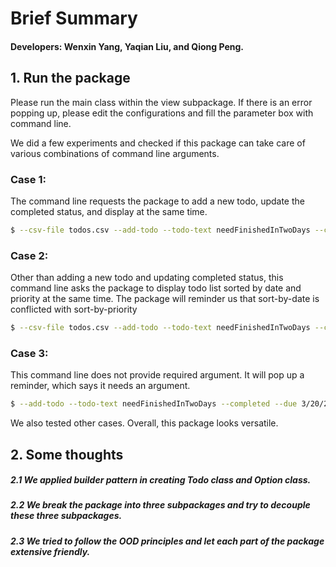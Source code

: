 #  Brief Summary

#### Developers: Wenxin Yang, Yaqian Liu, and Qiong Peng.

## 1. Run the package
Please run the main class within the view subpackage.
If there is an error popping up, please edit the configurations and fill the parameter box with command line.

We did a few experiments and checked if this package can take care of various combinations of command line arguments. 
### Case 1:
The command line requests the package to add a new todo, update the completed status, and display at the same time.
``` bash
$ --csv-file todos.csv --add-todo --todo-text needFinishedInTwoDays --completed --due 3/20/2021 --complete-todo 1 --priority 1 --category emergency --show-incomplete --display --sort-by-priority
```
### Case 2:
Other than adding a new todo and updating completed status, this command line asks the package to display todo list sorted by date and priority at the same time.
The package will reminder us that sort-by-date is conflicted with sort-by-priority
``` bash
$ --csv-file todos.csv --add-todo --todo-text needFinishedInTwoDays --completed --due 3/20/2021 --complete-todo 1 --priority 1 --category emergency --show-incomplete --display --sort-by-priority --sort-by-date
```
### Case 3:
This command line does not provide required argument. It will pop up a reminder, which says it needs an argument.
``` bash
$ --add-todo --todo-text needFinishedInTwoDays --completed --due 3/20/2021 --complete-todo 1 --priority 1 --category emergency --show-incomplete --display --sort-by-priority
```
We also tested other cases. Overall, this package looks versatile.

## 2. Some thoughts
##### 2.1 We applied builder pattern in creating Todo class and Option class. 
##### 2.2 We break the package into three subpackages and try to decouple these three subpackages.
##### 2.3 We tried to follow the OOD principles and let each part of the package extensive friendly.
